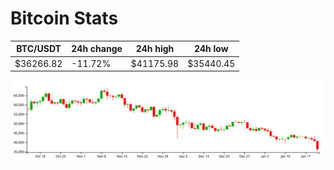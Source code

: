 # Bitcoin Stats

BTC/USDT|24h change|24h high|24h low|
|---|---|---|---|
|$36266.82|-11.72%|$41175.98|$35440.45|

<img src="./chart.svg">
